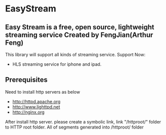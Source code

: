 EasyStream
==========

Easy Stream is a free, open source, lightweight streaming service
Created by FengJian(Arthur Feng)
---------------------------

This library will support all kinds of streaming service.
Support Now:
* HLS streaming service for iphone and ipad.

Prerequisites
---------------------------
Need to install http servers as below
* http://httpd.apache.org
* http://www.lighttpd.net
* http://nginx.org

After install http server. please create a symbolic link, link "/httproot/" folder to HTTP root folder. All of segments generated into /httproot/ folder
